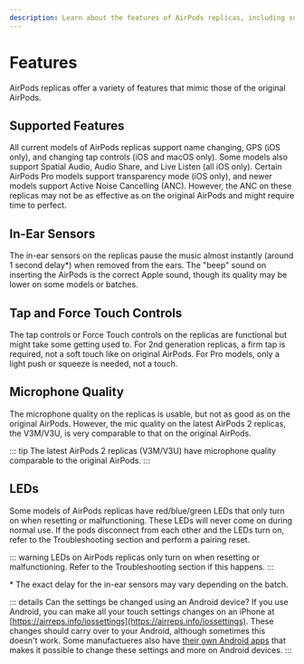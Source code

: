 ```yaml
---
description: Learn about the features of AirPods replicas, including supported features like name changing and GPS, in-ear sensor functionality, tap and force touch controls, microphone quality, and LED indications. 
---
```


# Features

AirPods replicas offer a variety of features that mimic those of the original AirPods.

## Supported Features

All current models of AirPods replicas support name changing, GPS (iOS only), and changing tap controls (iOS and macOS only). Some models also support Spatial Audio, Audio Share, and Live Listen (all iOS only). Certain AirPods Pro models support transparency mode (iOS only), and newer models support Active Noise Cancelling (ANC). However, the ANC on these replicas may not be as effective as on the original AirPods and might require time to perfect.

## In-Ear Sensors

The in-ear sensors on the replicas pause the music almost instantly (around 1 second delay*) when removed from the ears. The "beep" sound on inserting the AirPods is the correct Apple sound, though its quality may be lower on some models or batches.

## Tap and Force Touch Controls

The tap controls or Force Touch controls on the replicas are functional but might take some getting used to. For 2nd generation replicas, a firm tap is required, not a soft touch like on original AirPods. For Pro models, only a light push or squeeze is needed, not a touch.

## Microphone Quality

The microphone quality on the replicas is usable, but not as good as on the original AirPods. However, the mic quality on the latest AirPods 2 replicas, the V3M/V3U, is very comparable to that on the original AirPods.

::: tip
The latest AirPods 2 replicas (V3M/V3U) have microphone quality comparable to the original AirPods.
:::

## LEDs

Some models of AirPods replicas have red/blue/green LEDs that only turn on when resetting or malfunctioning. These LEDs will never come on during normal use. If the pods disconnect from each other and the LEDs turn on, refer to the Troubleshooting section and perform a pairing reset.

::: warning
LEDs on AirPods replicas only turn on when resetting or malfunctioning. Refer to the Troubleshooting section if this happens.
:::

\* The exact delay for the in-ear sensors may vary depending on the batch.

::: details Can the settings be changed using an Android device?
If you use Android, you can make all your touch settings changes on an iPhone at [https://airreps.info/iossettings](https://airreps.info/iossettings). These changes should carry over to your Android, although sometimes this doesn't work. Some manufactueres also have [their own Android apps](https://airpodsreplicas.com/useful-apps) that makes it possible to change these settings and more on Android devices.
:::